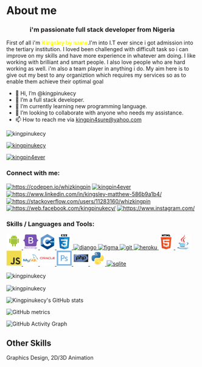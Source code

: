 # About me

<h3 align="center">i'm passionate full stack developer from Nigeria</h3>

First of all i'm <b style="color:yellow;">Kingsley by name</b>.I'm into I.T ever since i got admission into the tertiary institution.
I loved been challenged with difficult task so i can improve on my skills and have more experience
in whatever am doing. I like working with brilliant and smart people. I also love people who are 
hard working as well. i'm also a team player in anything i do. My aim here is to give out my best
to any organiztion which requires my services so as to enable them achieve their optimal goal

- 👋 Hi, I’m @kingpinukecy
- 👀 I’m a full stack developer.
- 🌱 I’m currently learning new programming language.
- 💞️ I’m looking to collaborate with anyone who needs my assistance.
- 📫 How to reach me via kingpin4sure@yahoo.com


<p align="left"> <img src="https://komarev.com/ghpvc/?username=kingpinukecy&label=Profile%20views&color=0e75b6&style=flat" alt="kingpinukecy" /> </p>

<p align="left"> <a href="https://github.com/ryo-ma/github-profile-trophy"><img src="https://github-profile-trophy.vercel.app/?username=kingpinukecy" alt="kingpinukecy" /></a> </p>

<p align="left"> <a href="https://twitter.com/kingpin4ever" target="blank"><img src="https://img.shields.io/twitter/follow/kingpin4ever?logo=twitter&style=for-the-badge" alt="kingpin4ever" /></a> </p>

<h3 align="left">Connect with me:</h3>
<p align="left">
<a href="https://codepen.io/https://codepen.io/whizkingpin" target="blank"><img align="center" src="https://raw.githubusercontent.com/rahuldkjain/github-profile-readme-generator/master/src/images/icons/Social/codepen.svg" alt="https://codepen.io/whizkingpin" height="30" width="40" /></a>
<a href="https://twitter.com/kingpin4ever" target="blank"><img align="center" src="https://raw.githubusercontent.com/rahuldkjain/github-profile-readme-generator/master/src/images/icons/Social/twitter.svg" alt="kingpin4ever" height="30" width="40" /></a>
<a href="https://linkedin.com/in/https://www.linkedin.com/in/kingsley-matthew-586b9a1b4/" target="blank"><img align="center" src="https://raw.githubusercontent.com/rahuldkjain/github-profile-readme-generator/master/src/images/icons/Social/linked-in-alt.svg" alt="https://www.linkedin.com/in/kingsley-matthew-586b9a1b4/" height="30" width="40" /></a>
<a href="https://stackoverflow.com/users/https://stackoverflow.com/users/11283160/whizkingpin" target="blank"><img align="center" src="https://raw.githubusercontent.com/rahuldkjain/github-profile-readme-generator/master/src/images/icons/Social/stack-overflow.svg" alt="https://stackoverflow.com/users/11283160/whizkingpin" height="30" width="40" /></a>
<a href="https://fb.com/https://web.facebook.com/kingpinukecy/" target="blank"><img align="center" src="https://raw.githubusercontent.com/rahuldkjain/github-profile-readme-generator/master/src/images/icons/Social/facebook.svg" alt="https://web.facebook.com/kingpinukecy/" height="30" width="40" /></a>
<a href="https://instagram.com/https://www.instagram.com/" target="blank"><img align="center" src="https://raw.githubusercontent.com/rahuldkjain/github-profile-readme-generator/master/src/images/icons/Social/instagram.svg" alt="https://www.instagram.com/" height="30" width="40" /></a>
</p>

<h3 align="left">Skills / Languages and Tools:</h3>
<p align="left"> <a href="https://developer.android.com" target="_blank" rel="noreferrer"> <img src="https://raw.githubusercontent.com/devicons/devicon/master/icons/android/android-original-wordmark.svg" alt="android" width="40" height="40"/> </a> <a href="https://getbootstrap.com" target="_blank" rel="noreferrer"> <img src="https://raw.githubusercontent.com/devicons/devicon/master/icons/bootstrap/bootstrap-plain-wordmark.svg" alt="bootstrap" width="40" height="40"/> </a> <a href="https://www.w3schools.com/cpp/" target="_blank" rel="noreferrer"> <img src="https://raw.githubusercontent.com/devicons/devicon/master/icons/cplusplus/cplusplus-original.svg" alt="cplusplus" width="40" height="40"/> </a> <a href="https://www.w3schools.com/css/" target="_blank" rel="noreferrer"> <img src="https://raw.githubusercontent.com/devicons/devicon/master/icons/css3/css3-original-wordmark.svg" alt="css3" width="40" height="40"/> </a> <a href="https://www.djangoproject.com/" target="_blank" rel="noreferrer"> <img src="https://cdn.worldvectorlogo.com/logos/django.svg" alt="django" width="40" height="40"/> </a> <a href="https://www.figma.com/" target="_blank" rel="noreferrer"> <img src="https://www.vectorlogo.zone/logos/figma/figma-icon.svg" alt="figma" width="40" height="40"/> </a> <a href="https://git-scm.com/" target="_blank" rel="noreferrer"> <img src="https://www.vectorlogo.zone/logos/git-scm/git-scm-icon.svg" alt="git" width="40" height="40"/> </a> <a href="https://heroku.com" target="_blank" rel="noreferrer"> <img src="https://www.vectorlogo.zone/logos/heroku/heroku-icon.svg" alt="heroku" width="40" height="40"/> </a> <a href="https://www.w3.org/html/" target="_blank" rel="noreferrer"> <img src="https://raw.githubusercontent.com/devicons/devicon/master/icons/html5/html5-original-wordmark.svg" alt="html5" width="40" height="40"/> </a> <a href="https://www.java.com" target="_blank" rel="noreferrer"> <img src="https://raw.githubusercontent.com/devicons/devicon/master/icons/java/java-original.svg" alt="java" width="40" height="40"/> </a> <a href="https://developer.mozilla.org/en-US/docs/Web/JavaScript" target="_blank" rel="noreferrer"> <img src="https://raw.githubusercontent.com/devicons/devicon/master/icons/javascript/javascript-original.svg" alt="javascript" width="40" height="40"/> </a> <a href="https://www.mysql.com/" target="_blank" rel="noreferrer"> <img src="https://raw.githubusercontent.com/devicons/devicon/master/icons/mysql/mysql-original-wordmark.svg" alt="mysql" width="40" height="40"/> </a> <a href="https://www.oracle.com/" target="_blank" rel="noreferrer"> <img src="https://raw.githubusercontent.com/devicons/devicon/master/icons/oracle/oracle-original.svg" alt="oracle" width="40" height="40"/> </a> <a href="https://www.photoshop.com/en" target="_blank" rel="noreferrer"> <img src="https://raw.githubusercontent.com/devicons/devicon/master/icons/photoshop/photoshop-line.svg" alt="photoshop" width="40" height="40"/> </a> <a href="https://www.php.net" target="_blank" rel="noreferrer"> <img src="https://raw.githubusercontent.com/devicons/devicon/master/icons/php/php-original.svg" alt="php" width="40" height="40"/> </a> <a href="https://www.python.org" target="_blank" rel="noreferrer"> <img src="https://raw.githubusercontent.com/devicons/devicon/master/icons/python/python-original.svg" alt="python" width="40" height="40"/> </a> <a href="https://www.sqlite.org/" target="_blank" rel="noreferrer"> <img src="https://www.vectorlogo.zone/logos/sqlite/sqlite-icon.svg" alt="sqlite" width="40" height="40"/> </a> </p>

<p><img align="center" src="https://github-readme-stats.vercel.app/api/top-langs?username=kingpinukecy&show_icons=true&locale=en&layout=compact" alt="kingpinukecy" /></p>

<p><img align="center" src="https://github-readme-streak-stats.herokuapp.com/?user=kingpinukecy&" alt="kingpinukecy" /></p>

![Kingpinukecy's GitHub stats](https://github-readme-stats.vercel.app/api?username=kingpinukecy&show_icons=true&theme=radical)

![GitHub metrics](https://metrics.lecoq.io/kingpinukecy)  

![GitHub Activity Graph](https://activity-graph.herokuapp.com/graph?username=kingpinukecy)  

## Other Skills

 Graphics Design, 2D/3D Animation





<!---
kingpinukecy/kingpinukecy is a ✨ special ✨ repository because its `README.md` (this file) appears on your GitHub profile.
You can click the Preview link to take a look at your changes.
--->
